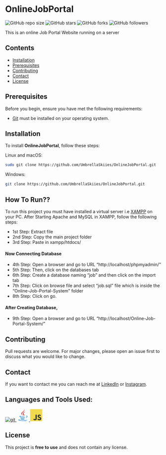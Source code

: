 # OnlineJobPortal

![GitHub repo size](https://img.shields.io/github/repo-size/UmbrellaSkiies/web_Scraper)
![GitHub stars](https://img.shields.io/github/stars/UmbrellaSkiies/web_Scraper?style=social)
![GitHub forks](https://img.shields.io/github/forks/UmbrellaSkiies/web_Scraper?style=social)
![GitHub followers](https://img.shields.io/github/followers/UmbrellaSkiies?label=Followers&logoColor=blue&style=social)

This is an online Job Portal Website running on a server

## Contents
 * [Installation](#installation)
 * [Prerequisites](#prerequisites)
 * [Contributing](#contributing)
 * [Contact](#contact)
 * [License](#license)

## Prerequisites
Before you begin, ensure you have met the following requirements:

* [Git](https://git-scm.com/downloads "Download Git") must be installed on your operating system.

## Installation
To install **OnlineJobPortal**, follow these steps:

Linux and macOS:

```bash
sudo git clone https://github.com/UmbrellaSkiies/OnlineJobPortal.git
```

Windows:

```bash
git clone https://github.com/UmbrellaSkiies/OnlineJobPortal.git
```

## How To Run??
To run this project you must have installed a virtual server i.e [XAMPP](https://www.apachefriends.org/download.html "Download XAMPP") on your PC.
After Starting Apache and MySQL in XAMPP, follow the following steps:

* 1st Step: Extract file
* 2nd Step: Copy the main project folder
* 3rd Step: Paste in xampp/htdocs/

#### Now Connecting Database

* 4th Step: Open a browser and go to URL “http://localhost/phpmyadmin/”
* 5th Step: Then, click on the databases tab
* 6th Step: Create a database naming “job” and then click on the import tab
* 7th Step: Click on browse file and select “job.sql” file which is inside the “Online-Job-Portal-System” folder
* 8th Step: Click on go.

#### After Creating Database,

* 9th Step: Open a browser and go to URL “http://localhost/Online-Job-Portal-System/”

## Contributing
Pull requests are welcome. For major changes, please open an issue first
to discuss what you would like to change.

## Contact
If you want to contact me you can reach me at [LinkedIn](https://linkedin.com/in/neo-titebe-120536254) or [Instagram](https://instagram.com/9teen_99).

<h2 align="left">Languages and Tools Used:</h2>
<p align="left"> <a href="https://git-scm.com/" target="_blank" rel="noreferrer"> <img src="https://www.vectorlogo.zone/logos/git-scm/git-scm-icon.svg" alt="git" width="40" height="40"/> </a> <a href="https://www.java.com" target="_blank" rel="noreferrer"> <img src="https://raw.githubusercontent.com/devicons/devicon/master/icons/java/java-original.svg" alt="java" width="40" height="40"/> </a> <a href="https://developer.mozilla.org/en-US/docs/Web/JavaScript" target="_blank" rel="noreferrer"> <img src="https://raw.githubusercontent.com/devicons/devicon/master/icons/javascript/javascript-original.svg" alt="javascript" width="40" height="40"/> </a> </p>

## License
This project is **free to use** and does not contain any license.
